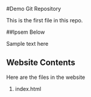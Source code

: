 #Demo Git Repository

This is the first file in this repo.

##Ipsem Below

Sample text
here


## Website Contents

Here are the files in the website

1. index.html

